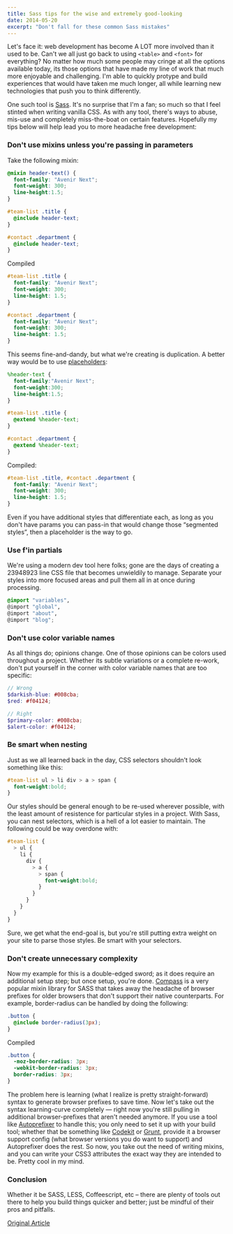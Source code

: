 ```yaml
---
title: Sass tips for the wise and extremely good-looking
date: 2014-05-20
excerpt: "Don't fall for these common Sass mistakes"
---
```


Let's face it: web development has become A LOT more involved than it used to be. Can't we all just go back to using `<table>` and `<font>` for everything? No matter how much some people may cringe at all the options available today, its those options that have made my line of work that much more enjoyable and challenging. I'm able to quickly protype and build experiences that would have taken me much longer, all while learning new technologies that push you to think differently.

One such tool is [Sass](http://sass-lang.com/). It's no surprise that I'm a fan; so much so that I feel stinted when writing vanilla CSS. As with any tool, there's ways to abuse, mis-use and completely miss-the-boat on certain features. Hopefully my tips below will help lead you to more headache free development:

### Don't use mixins unless you're passing in parameters

Take the following mixin:

```scss
@mixin header-text() {
  font-family: "Avenir Next";
  font-weight: 300;
  line-height:1.5;
}

#team-list .title {
  @include header-text;
}

#contact .department {
  @include header-text;
}
```

Compiled

```scss
#team-list .title {
  font-family: "Avenir Next";
  font-weight: 300;
  line-height: 1.5;
}

#contact .department {
  font-family: "Avenir Next";
  font-weight: 300;
  line-height: 1.5;
}
```

This seems fine-and-dandy, but what we're creating is duplication. A better way would be to use [placeholders](http://sass-lang.com/documentation/file.SASS_REFERENCE.html#placeholder_selectors_):

```scss
%header-text {
  font-family:"Avenir Next";
  font-weight:300;
  line-height:1.5;
}

#team-list .title {
  @extend %header-text;
}

#contact .department {
  @extend %header-text;
}
```

Compiled:

```scss
#team-list .title, #contact .department {
  font-family: "Avenir Next";
  font-weight: 300;
  line-height: 1.5;
}
```

Even if you have additional styles that differentiate each, as long as you don't have params you can pass-in that would change those “segmented styles”, then a placeholder is the way to go.

### Use f'in partials

We're using a modern dev tool here folks; gone are the days of creating a 23948923 line CSS file that becomes unwieldily to manage. Separate your styles into more focused areas and pull them all in at once during processing.

```scss
@import "variables",
@import "global",
@import "about",
@import "blog";
```

### Don't use color variable names

As all things do; opinions change. One of those opinions can be colors used throughout a project. Whether its subtle variations or a complete re-work, don't put yourself in the corner with color variable names that are too specific:

```scss
// Wrong
$darkish-blue: #008cba;
$red: #f04124;

// Right
$primary-color: #008cba;
$alert-color: #f04124;
```

### Be smart when nesting

Just as we all learned back in the day, CSS selectors shouldn't look something like this:

```scss
#team-list ul > li div > a > span {
  font-weight:bold;
}
```

Our styles should be general enough to be re-used wherever possible, with the least amount of resistence for particular styles in a project. With Sass, you can nest selectors, which is a hell of a lot easier to maintain. The following could be way overdone with:

```scss
#team-list {
  > ul {
    li {
      div {
        > a {
          > span {
            font-weight:bold;
          }
        }
      }
    }
  }
}
```

Sure, we get what the end-goal is, but you're still putting extra weight on your site to parse those styles. Be smart with your selectors.

### Don't create unnecessary complexity

Now my example for this is a double-edged sword; as it does require an additional setup step; but once setup, you're done. [Compass](http://compass-style.org/) is a very popular mixin library for SASS that takes away the headache of browser prefixes for older browsers that don't support their native counterparts. For example, border-radius can be handled by doing the following:

```scss
.button {
  @include border-radius(3px);
}
```

Compiled

```scss
.button {
  -moz-border-radius: 3px;
  -webkit-border-radius: 3px;
  border-radius: 3px;
}
```

The problem here is learning (what I realize is pretty straight-forward) syntax to generate browser prefixes to save time. Now let's take out the syntax learning-curve completely — right now you're still pulling in additional browser-prefixes that aren't needed anymore. If you use a tool like [Autoprefixer](https://github.com/ai/autoprefixer) to handle this; you only need to set it up with your build tool; whether that be something like [Codekit](https://incident57.com/codekit/) or [Grunt](http://gruntjs.com/), provide it a browser support config (what browser versions you do want to support) and Autoprefixer does the rest. So now, you take out the need of writing mixins, and you can write your CSS3 attributes the exact way they are intended to be. Pretty cool in my mind.

### Conclusion

Whether it be SASS, LESS, Coffeescript, etc – there are plenty of tools out there to help you build things quicker and better; just be mindful of their pros and pitfalls.

[Original Article](http://blog.blueion.com/2014/05/20/sass-tips-wise-extremely-good-looking/)
